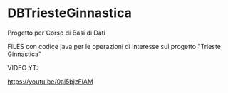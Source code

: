 # DBTriesteGinnastica
Progetto per Corso di Basi di Dati


FILES con codice java per le operazioni di interesse sul progetto "Trieste Ginnastica"


VIDEO YT:

https://youtu.be/0ai5bjzFiAM
